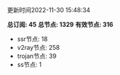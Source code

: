 更新时间2022-11-30 15:48:34

**总订阅: 45**
**总节点: 1329**
**有效节点: 316**
- ssr节点: 18
- v2ray节点: 258
- trojan节点: 39
- ss节点: 1
